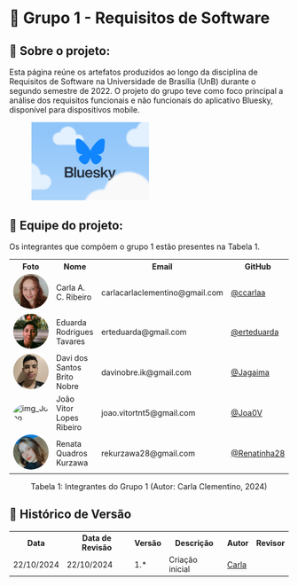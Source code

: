 # :mag_right: Grupo 1 - Requisitos de Software

<!-- <div align="center">
    Logo do nosso app
</div> -->

## :round_pushpin: Sobre o projeto:

Esta página reúne os artefatos produzidos ao longo da disciplina de Requisitos de Software na Universidade de Brasília (UnB) durante o segundo semestre de 2022. O projeto do grupo teve como foco principal a análise dos requisitos funcionais e não funcionais do aplicativo Bluesky, disponível para dispositivos mobile.

<figure>
    <img src="./req-grupo1/docs/assets/images/bluesky.png"  style="width: 50%; height: auto; object-fit: cover;">
</figure>


<!-- 
## :round_pushpin: Nome do app
Link do site: <a href="" target="_blank"></a> -->


<!-- ## :round_pushpin: Direitos autorais e licença -->


## :round_pushpin: Equipe do projeto:
Os integrantes que compõem o grupo 1 estão presentes na Tabela 1.
<div align="center">
    <table>
    <tr>
        <th>Foto</th>
        <th>Nome</th>
        <th>Email</th>
        <th>GitHub</th>
    </tr>
    <tr>
        <td><img alt="img_Carla" src="./req-grupo1/docs/assets/images/Carla_Clementino.jpeg" style="border-radius:50%" width="100"></td>
        <td>Carla A. C. Ribeiro</td>
        <td>carlacarlaclementino@gmail.com</td>
        <td><a href="https://github.com/ccarlaa">@ccarlaa</a></td>
    </tr>
    <tr>
        <td><img alt="img_Duda" src="./req-grupo1/docs/assets/images/Eduarda_Tavares.JPG" style="border-radius:50%" width="100"></td>
        <td>Eduarda Rodrigues Tavares</td>
        <td>erteduarda@gmail.com</td>
        <td><a href="https://github.com/erteduarda">@erteduarda</a></td>
    </tr>
    <tr>
        <td><img alt="img_Davi" src="./req-grupo1/docs/assets/images/Davi_Nobre.jpg" style="border-radius:50%" width="100"></td>
        <td>Davi dos Santos Brito Nobre</td>
        <td>davinobre.ik@gmail.com</td>
        <td><a href="https://github.com/Jagaima">@Jagaima</a></td>
    </tr>
    <tr>
        <td><img alt="img_Joao" src="./req-grupo1/docs/assets/images/João_Vitor.jpg" style="border-radius:50%" width="100"></td>
        <td>João Vitor Lopes Ribeiro</td>
        <td>joao.vitortnt5@gmail.com</td>
       <td><a href="https://github.com/Joa0V">@Joa0V</a></td>
    </tr>
    <tr>
        <td><img alt="img_Renata" src="./req-grupo1/docs/assets/images/Renata.jpeg" style="border-radius:50%" width="100"></td>
        <td>Renata Quadros Kurzawa</td>
        <td>rekurzawa28@gmail.com</td>
        <td><a href="github.com/Renatinha28">@Renatinha28</a></td>
    </tr>
    </table>
    <p>Tabela 1: Integrantes do Grupo 1 (Autor: Carla Clementino, 2024)</p>
</div>


## :round_pushpin: Histórico de Versão
<div align="center">
    <table>
    <tr>
        <th>Data</th>
        <th>Data de Revisão</th>
        <th>Versão</th>
        <th>Descrição</th>
        <th>Autor</th>
        <th>Revisor</th>
    </tr>
    <tr>
        <td>22/10/2024</td>
        <td>22/10/2024</td>
        <td>1.*</td>
        <td>Criação inicial</td>
        <td><a href="https://github.com/ccarlaa">Carla</a></td>
        <td><a href="https://github.com/"></a></td>
    </tr>
    </table>
</div>
